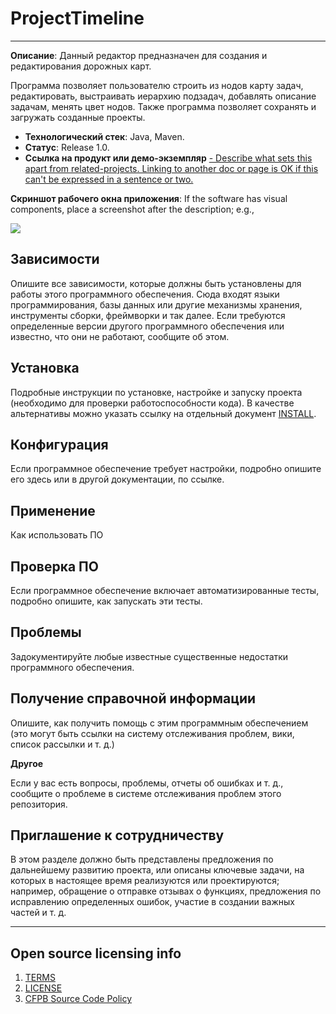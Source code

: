 # ProjectTimeline
----------------

**Описание**:  Данный редактор предназначен для создания и редактирования дорожных карт.

Программа позволяет пользователю строить из нодов карту задач, редактировать, выстраивать иерархию подзадач, добавлять описание задачам, менять цвет нодов. Также программа позволяет сохранять и загружать созданные проекты.

  - **Технологический стек**: Java, Maven.
  - **Статус**:  Release 1.0.
  - **Ссылка на продукт или демо-экземпляр**
  [- Describe what sets this apart from related-projects. Linking to another doc or page is OK if this can't be expressed in a sentence or two.](https://github.com/N0RA228/ProjectTimeline)


**Скриншот рабочего окна приложения**: If the software has visual components, place a screenshot after the description; e.g.,

![](https://raw.githubusercontent.com/cfpb/open-source-project-template/main/screenshot.png)


## Зависимости

Опишите все зависимости, которые должны быть установлены для работы этого программного обеспечения.
Сюда входят языки программирования, базы данных или другие механизмы хранения, инструменты сборки, фреймворки и так далее.
Если требуются определенные версии другого программного обеспечения или известно, что они не работают, сообщите об этом.

## Установка

Подробные инструкции по установке, настройке и запуску проекта (необходимо для проверки работоспособности кода).
В качестве альтернативы можно указать ссылку на отдельный документ [INSTALL](INSTALL.md).

## Конфигурация

Если программное обеспечение требует настройки, подробно опишите его здесь или в другой документации, по ссылке.

## Применение

Как использовать ПО

## Проверка ПО

Если программное обеспечение включает автоматизированные тесты, подробно опишите, как запускать эти тесты.

## Проблемы

Задокументируйте любые известные существенные недостатки программного обеспечения.

## Получение справочной информации

Опишите, как получить помощь с этим программным обеспечением (это могут быть ссылки на систему отслеживания проблем, вики, список рассылки и т. д.)

**Другое**

Если у вас есть вопросы, проблемы, отчеты об ошибках и т. д., сообщите о проблеме в системе отслеживания проблем этого репозитория.

## Приглашение к сотрудничеству

В этом разделе должно быть представлены предложения по дальнейшему развитию проекта, или описаны ключевые задачи, на которых в настоящее время реализуются или проектируются; например, обращение о отправке отзывах о функциях, предложения по исправлению определенных ошибок, участие в создании важных частей и т. д.


----

## Open source licensing info
1. [TERMS](TERMS.md)
2. [LICENSE](LICENSE)
3. [CFPB Source Code Policy](https://github.com/cfpb/source-code-policy/)
